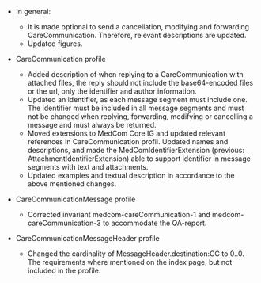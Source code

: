 - In general: 
    - It is made optional to send a cancellation, modifying and forwarding CareCommunication. Therefore, relevant descriptions are updated.
    - Updated figures.
    
- CareCommunication profile
    - Added description of when replying to a CareCommunication with attached files, the reply should not include the base64-encoded files or the url, only the identifier and author information.
    - Updated an identifier, as each message segment must include one. The identifier must be included in all message segments and must not be changed when replying, forwarding, modifying or cancelling a message and must always be returned.
    - Moved extensions to MedCom Core IG and updated relevant references in CareCommunication profil. Updated names and descriptions, and made the MedComIdentifierExtension (previous: AttachmentIdentifierExtension) able to support identifier in message segments with text and attachments.
    - Updated examples and textual description in accordance to the above mentioned changes.

- CareCommunicationMessage profile
    - Corrected invariant medcom-careCommunication-1 and medcom-careCommunication-3 to accommodate the QA-report. 

- CareCommunicationMessageHeader profile
    - Changed the cardinality of MessageHeader.destination:CC to 0..0. The requirements where mentioned on the index page, but not included in the profile.
